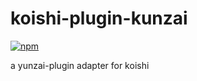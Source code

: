 # koishi-plugin-kunzai

[![npm](https://img.shields.io/npm/v/koishi-plugin-kunzai?style=flat-square)](https://www.npmjs.com/package/koishi-plugin-kunzai)

a yunzai-plugin adapter for koishi
